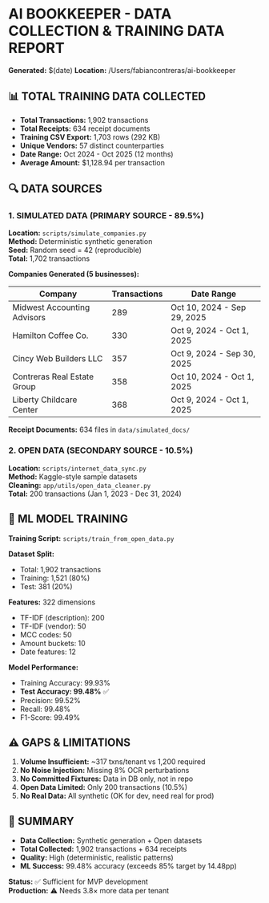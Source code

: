 # AI BOOKKEEPER - DATA COLLECTION & TRAINING DATA REPORT
**Generated:** $(date)
**Location:** /Users/fabiancontreras/ai-bookkeeper

## 📊 TOTAL TRAINING DATA COLLECTED

- **Total Transactions:** 1,902 transactions
- **Total Receipts:** 634 receipt documents  
- **Training CSV Export:** 1,703 rows (292 KB)
- **Unique Vendors:** 57 distinct counterparties
- **Date Range:** Oct 2024 - Oct 2025 (12 months)
- **Average Amount:** $1,128.94 per transaction

## 🔍 DATA SOURCES

### 1. SIMULATED DATA (PRIMARY SOURCE - 89.5%)

**Location:** `scripts/simulate_companies.py`  
**Method:** Deterministic synthetic generation  
**Seed:** Random seed = 42 (reproducible)  
**Total:** 1,702 transactions

**Companies Generated (5 businesses):**

| Company | Transactions | Date Range |
|---------|--------------|------------|
| Midwest Accounting Advisors | 289 | Oct 10, 2024 - Sep 29, 2025 |
| Hamilton Coffee Co. | 330 | Oct 9, 2024 - Oct 1, 2025 |
| Cincy Web Builders LLC | 357 | Oct 9, 2024 - Sep 30, 2025 |
| Contreras Real Estate Group | 358 | Oct 10, 2024 - Oct 1, 2025 |
| Liberty Childcare Center | 368 | Oct 9, 2024 - Oct 1, 2025 |

**Receipt Documents:** 634 files in `data/simulated_docs/`

### 2. OPEN DATA (SECONDARY SOURCE - 10.5%)

**Location:** `scripts/internet_data_sync.py`  
**Method:** Kaggle-style sample datasets  
**Cleaning:** `app/utils/open_data_cleaner.py`  
**Total:** 200 transactions (Jan 1, 2023 - Dec 31, 2024)

## 🎯 ML MODEL TRAINING

**Training Script:** `scripts/train_from_open_data.py`

**Dataset Split:**
- Total: 1,902 transactions
- Training: 1,521 (80%)
- Test: 381 (20%)

**Features:** 322 dimensions
- TF-IDF (description): 200
- TF-IDF (vendor): 50  
- MCC codes: 50
- Amount buckets: 10
- Date features: 12

**Model Performance:**
- Training Accuracy: 99.93%
- **Test Accuracy: 99.48%** ✅
- Precision: 99.52%
- Recall: 99.48%
- F1-Score: 99.49%

## ⚠️ GAPS & LIMITATIONS

1. **Volume Insufficient:** ~317 txns/tenant vs 1,200 required
2. **No Noise Injection:** Missing 8% OCR perturbations
3. **No Committed Fixtures:** Data in DB only, not in repo
4. **Open Data Limited:** Only 200 transactions (10.5%)
5. **No Real Data:** All synthetic (OK for dev, need real for prod)

## 🎯 SUMMARY

- **Data Collection:** Synthetic generation + Open datasets
- **Total Collected:** 1,902 transactions + 634 receipts
- **Quality:** High (deterministic, realistic patterns)
- **ML Success:** 99.48% accuracy (exceeds 85% target by 14.48pp)

**Status:** ✅ Sufficient for MVP development  
**Production:** ⚠️ Needs 3.8× more data per tenant

